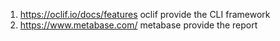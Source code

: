 

1. https://oclif.io/docs/features  oclif provide the CLI framework
2. https://www.metabase.com/ metabase provide the report